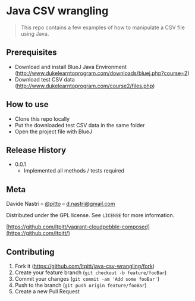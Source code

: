 # Java CSV wrangling
> This repo contains a few examples of how to manipulate a CSV file using Java.  

## Prerequisites

- Download and install BlueJ Java Environment (http://www.dukelearntoprogram.com/downloads/bluej.php?course=2)
- Download test CSV data (http://www.dukelearntoprogram.com/course2/files.php)

## How to use

- Clone this repo locally
- Put the downloaded test CSV data in the same folder
- Open the project file with BlueJ

## Release History

* 0.0.1
    * Implemented all methods / tests required

## Meta

Davide Nastri – [@pitto](https://twitter.com/pitto) – d.nastri@gmail.com

Distributed under the GPL license. See ``LICENSE`` for more information.

[https://github.com/ltpitt/vagrant-cloudpebble-composed](https://github.com/ltpitt/)

## Contributing

1. Fork it (<https://github.com/ltpitt/java-csv-wrangling/fork>)
2. Create your feature branch (`git checkout -b feature/fooBar`)
3. Commit your changes (`git commit -am 'Add some fooBar'`)
4. Push to the branch (`git push origin feature/fooBar`)
5. Create a new Pull Request

<!-- Markdown link & img dfn's -->
[npm-image]: https://img.shields.io/npm/v/datadog-metrics.svg?style=flat-square
[npm-url]: https://npmjs.org/package/datadog-metrics
[npm-downloads]: https://img.shields.io/npm/dm/datadog-metrics.svg?style=flat-square
[travis-image]: https://img.shields.io/travis/dbader/node-datadog-metrics/master.svg?style=flat-square
[travis-url]: https://travis-ci.org/dbader/node-datadog-metrics
[wiki]: https://github.com/yourname/yourproject/wiki
